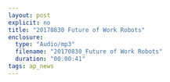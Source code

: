 ```yaml
---
layout: post
explicit: no
title: "20170830 Future of Work Robots"
enclosure:
  type: "Audio/mp3"
  filename: "20170830_Future of Work Robots"
  duration: "00:00:41"
tags: ap_news
---
```




